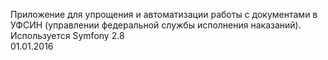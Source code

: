 Приложение для упрощения и автоматизации работы с документами в УФСИН (управлении федеральной службы исполнения наказаний).<br>
Используется Symfony 2.8<br>
01.01.2016
